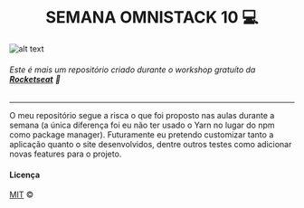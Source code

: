 <h1 align="center"> <strong>SEMANA OMNISTACK 10</strong> 💻 </h1>

![alt text](https://i.imgur.com/tXrLaqH.png)

###### Este é mais um repositório criado durante o workshop gratuíto da **[Rocketseat](https://rocketseat.com.br)** 🚀

---

O meu repositório segue a risca o que foi proposto nas aulas durante a semana (a única diferença foi eu não ter usado o Yarn no lugar do npm como package manager). Futuramente eu pretendo customizar tanto a aplicação quanto o site desenvolvidos, dentre outros testes como adicionar novas features para o projeto.



#### Licença

[MIT](./LICENSE) &copy;
